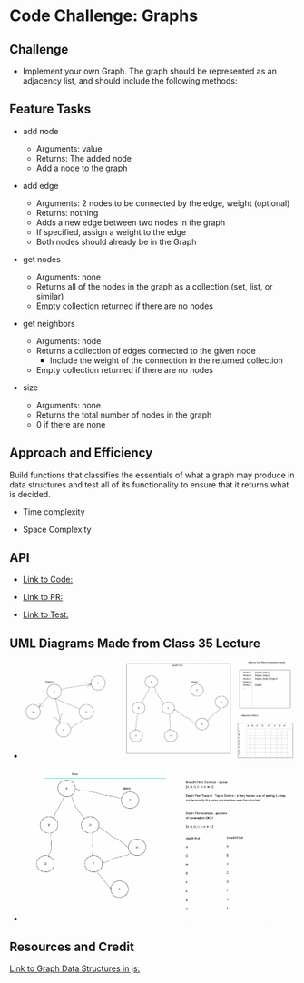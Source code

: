 # Code Challenge: Graphs

## Challenge

- Implement your own Graph. The graph should be represented as an adjacency list, and should include the following methods:

## Feature Tasks

- add node
  - Arguments: value
  - Returns: The added node
  - Add a node to the graph

- add edge
  - Arguments: 2 nodes to be connected by the edge, weight (optional)
  - Returns: nothing
  - Adds a new edge between two nodes in the graph
  - If specified, assign a weight to the edge
  - Both nodes should already be in the Graph

- get nodes
  - Arguments: none
  - Returns all of the nodes in the graph as a collection (set, list, or similar)
  - Empty collection returned if there are no nodes

- get neighbors
  - Arguments: node
  - Returns a collection of edges connected to the given node
    - Include the weight of the connection in the returned collection
  - Empty collection returned if there are no nodes

- size
  - Arguments: none
  - Returns the total number of nodes in the graph
  - 0 if there are none

## Approach and Efficiency

Build functions that classifies the essentials of what a graph may produce in data structures and test all of its functionality to ensure that it returns what is decided.

- Time complexity

- Space Complexity

## API

- [Link to Code:](../Graph/graph.js)

- [Link to PR:](https://github.com/Keelen-Fisher/data-structures-and-algorithms/pull/70)

- [Link to Test:](../Graph/__tests__/graphs.test.js)

## UML Diagrams Made from Class 35 Lecture

- ![UML](assets/graph%20pt.%201.png)

- ![UML](assets/graph%20pt.%202.png)

## Resources and Credit

[Link to Graph Data Structures in js:](https://adrianmejia.com/data-structures-for-beginners-graphs-time-complexity-tutorial/)
